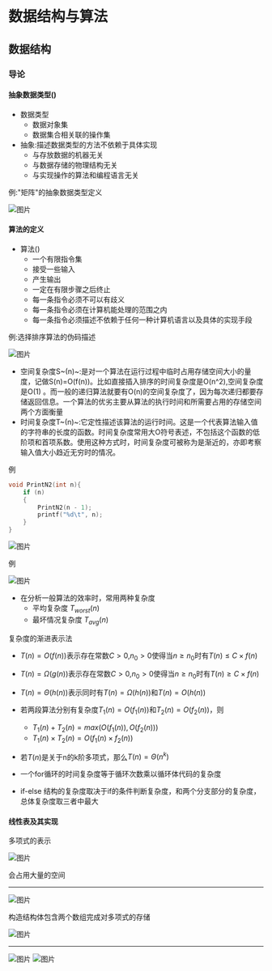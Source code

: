 # 数据结构与算法

## 数据结构

### 导论

#### 抽象数据类型()

* 数据类型
  * 数据对象集
  * 数据集合相关联的操作集
* 抽象:描述数据类型的方法不依赖于具体实现
  * 与存放数据的机器无关
  * 与数据存储的物理结构无关
  * 与实现操作的算法和编程语言无关

例:"矩阵"的抽象数据类型定义

![图片](images/屏幕截图%202023-07-29%20174247.png)

#### 算法的定义

* 算法()
  * 一个有限指令集
  * 接受一些输入
  * 产生输出
  * 一定在有限步骤之后终止
  * 每一条指令必须不可以有歧义
  * 每一条指令必须在计算机能处理的范围之内
  * 每一条指令必须描述不依赖于任何一种计算机语言以及具体的实现手段

例:选择排序算法的伪码描述

![图片](images/屏幕截图%202023-07-29%20175401.png)

* 空间复杂度S~(n)~:是对一个算法在运行过程中临时占用存储空间大小的量度，记做S(n)=O(f(n))。比如直接插入排序的时间复杂度是O(n^2),空间复杂度是O(1) 。而一般的递归算法就要有O(n)的空间复杂度了，因为每次递归都要存储返回信息。一个算法的优劣主要从算法的执行时间和所需要占用的存储空间两个方面衡量
* 时间复杂度T~(n)~:它定性描述该算法的运行时间。这是一个代表算法输入值的字符串的长度的函数。时间复杂度常用大O符号表述，不包括这个函数的低阶项和首项系数。使用这种方式时，时间复杂度可被称为是渐近的，亦即考察输入值大小趋近无穷时的情况。

例

```C
void PrintN2(int n){
    if (n)
    {
        PrintN2(n - 1);
        printf("%d\t", n);
    }
}
```

![图片](images/屏幕截图%202023-07-29%20180917.png)

例

![图片](images/屏幕截图%202023-07-29%20181233.png)

* 在分析一般算法的效率时，常用两种复杂度
  * 平均复杂度 $T_{worst}(n)$
  * 最坏情况复杂度 $T_{avg}(n)$

复杂度的渐进表示法

* $T(n)=O(f(n))$表示存在常数$C>0$,$n_0>0$使得当$n \geq n_0$时有$T(n) \leq C \times f(n)$
* $T(n)= \Omega (g(n))$表示存在常数$C>0$,$n_0>0$使得当$n \geq n_0$时有$T(n) \geq C \times f(n)$
* $T(n)= \Theta (h(n))$表示同时有$T(n)= \Omega (h(n))$和$T(n)= O (h(n))$

* 若两段算法分别有复杂度$T_1(n)=O(f_1(n))$和$T_2(n)=O(f_2(n))$，则

  * $T_1(n)+T_2(n)=max(O(f_1(n)),O(f_2(n)))$
  * $T_1(n) \times T_2(n)=O(f_1(n) \times f_2(n))$
* 若$T(n)$是关于n的k阶多项式，那么$T(n) = \Theta(n^k)$
* 一个for循环的时间复杂度等于循环次数乘以循环体代码的复杂度
* if-else 结构的复杂度取决于if的条件判断复杂度，和两个分支部分的复杂度，总体复杂度取三者中最大

#### 线性表及其实现

多项式的表示

![图片](images/屏幕截图%202023-07-30%20130520.png)

会占用大量的空间

---
![图片](images/屏幕截图%202023-07-30%20130758.png)

构造结构体包含两个数组完成对多项式的存储

![图片](images/屏幕截图%202023-07-30%20131309.png)

---
![图片](images/屏幕截图%202023-07-30%20131458.png)
![图片]()
